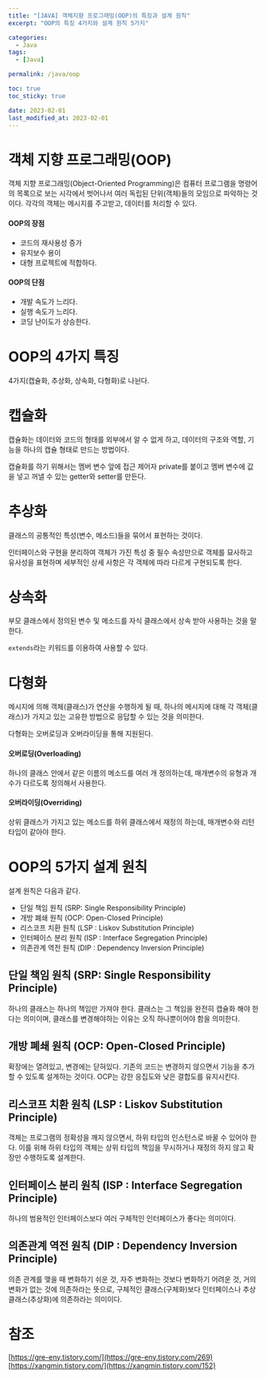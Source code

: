 ```yaml
---
title: "[JAVA] 객체지향 프로그래밍(OOP)의 특징과 설계 원칙"
excerpt: "OOP의 특징 4가지와 설계 원칙 5가지"

categories:
  - Java
tags:
  - [Java]

permalink: /java/oop

toc: true
toc_sticky: true

date: 2023-02-01
last_modified_at: 2023-02-01
---
```


# 객체 지향 프로그래밍(OOP)

객체 지향 프로그래밍(Object-Oriented Programming)은 컴퓨터 프로그램을 명령어의 목록으로 보는 시각에서 벗어나서 여러 독립된 단위(객체)들의 모임으로 파악하는 것이다. 각각의 객체는 메시지를 주고받고, 데이터를 처리할 수 있다.

#### OOP의 장점

- 코드의 재사용성 증가
- 유지보수 용이
- 대형 프로젝트에 적합하다.

#### OOP의 단점

- 개발 속도가 느리다.
- 실행 속도가 느리다.
- 코딩 난이도가 상승한다.

# OOP의 4가지 특징

4가지(캡슐화, 추상화, 상속화, 다형화)로 나뉜다.

# 캡슐화

캡슐화는 데이터와 코드의 형태를 외부에서 알 수 없게 하고, 데이터의 구조와 역할, 기능을 하나의 캡슐 형태로 만드는 방법이다.

캡슐화를 하기 위해서는 멤버 변수 앞에 접근 제어자 private를 붙이고 멤버 변수에 값을 넣고 꺼낼 수 있는 getter와 setter를 만든다.

# 추상화

클래스의 공통적인 특성(변수, 메소드)들을 묶어서 표현하는 것이다.

인터페이스와 구현을 분리하여 객체가 가진 특성 중 필수 속성만으로 객체를 묘사하고 유사성을 표현하며 세부적인 상세 사항은 각 객체에 따라 다르게 구현되도록 한다.

# 상속화

부모 클래스에서 정의된 변수 및 메소드를 자식 클래스에서 상속 받아 사용하는 것을 말한다. 

`extends`라는 키워드를 이용하여 사용할 수 있다.

# 다형화

메시지에 의해 객체(클래스)가 연산을 수행하게 될 때, 하나의 메시지에 대해 각 객체(클래스)가 가지고 있는 고유한 방법으로 응답할 수 있는 것을 의미한다.

다형화는 오버로딩과 오버라이딩을 통해 지원된다.

#### 오버로딩(Overloading)

하나의 클래스 안에서 같은 이름의 메소드를 여러 개 정의하는데, 매개변수의 유형과 개수가 다르도록 정의해서 사용한다.

#### 오버라이딩(Overriding)

상위 클래스가 가지고 있는 메소드를 하위 클래스에서 재정의 하는데, 매개변수와 리턴 타입이 같아야 한다.

# OOP의 5가지 설계 원칙

설계 원칙은 다음과 같다.
- 단일 책임 원칙 (SRP: Single Responsibility Principle)
- 개방 폐쇄 원칙 (OCP: Open-Closed Principle)
- 리스코프 치환 원칙 (LSP : Liskov Substitution Principle)
- 인터페이스 분리 원칙 (ISP : Interface Segregation Principle)
- 의존관계 역전 원칙 (DIP : Dependency Inversion Principle)

## 단일 책임 원칙 (SRP: Single Responsibility Principle)

하나의 클래스는 하나의 책임만 가져야 한다. 클래스는 그 책임을 완전히 캡슐화 해야 한다는 의미이며, 클래스를 변경해야하는 이유는 오직 하나뿐이어야 함을 의미한다.

## 개방 폐쇄 원칙 (OCP: Open-Closed Principle)

확장에는 열려있고, 변경에는 닫혀있다. 기존의 코드는 변경하지 않으면서 기능을 추가할 수 있도록 설계하는 것이다. OCP는 강한 응집도와 낮은 결합도를 유지시킨다.

## 리스코프 치환 원칙 (LSP : Liskov Substitution Principle)

객체는 프로그램의 정확성을 깨지 않으면서, 하위 타입의 인스턴스로 바꿀 수 있어야 한다. 이를 위해 하위 타입의 객체는 상위 타입의 책임을 무시하거나 재정의 하지 않고 확장만 수행하도록 설계한다.

## 인터페이스 분리 원칙 (ISP : Interface Segregation Principle)

하나의 범용적인 인터페이스보다 여러 구체적인 인터페이스가 좋다는 의미이다.

## 의존관계 역전 원칙 (DIP : Dependency Inversion Principle)

의존 관계를 맺을 때 변화하기 쉬운 것, 자주 변화하는 것보다 변화하기 어려운 것, 거의 변화가 없는 것에 의존하라는 뜻으로, 구체적인 클래스(구체화)보다 인터페이스나 추상 클래스(추상화)에 의존하라는 의미이다.

# 참조
[https://gre-eny.tistory.com/](https://gre-eny.tistory.com/269)
[https://xangmin.tistory.com/](https://xangmin.tistory.com/152)
